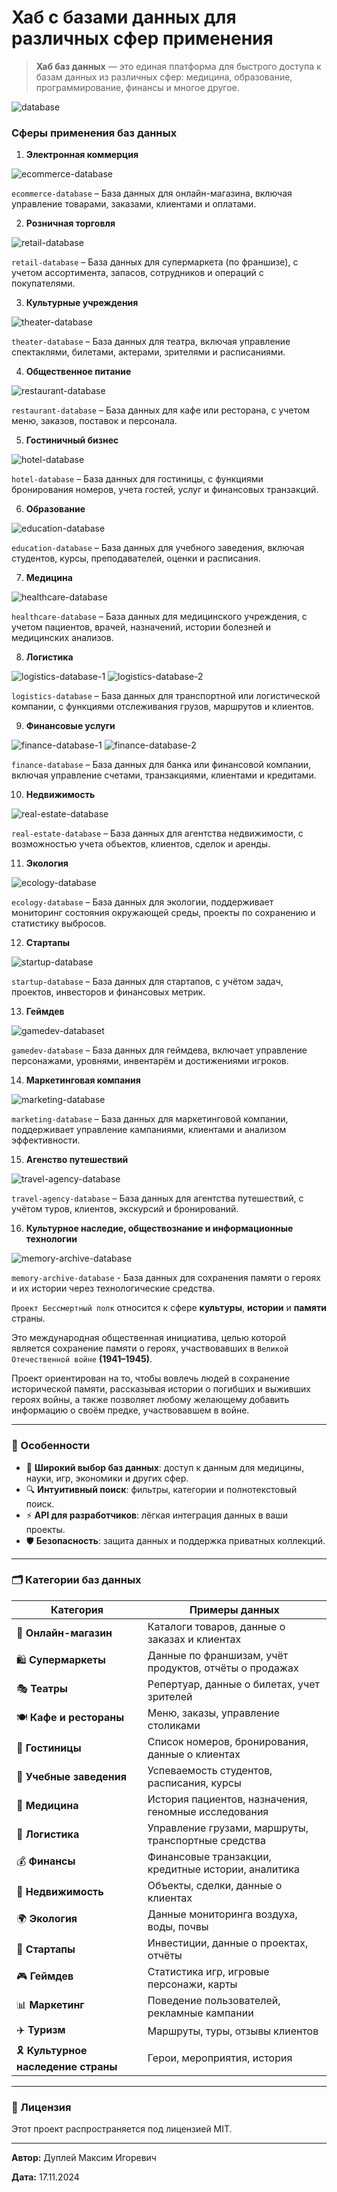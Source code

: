 # Хаб с базами данных для различных сфер применения

> **Хаб баз данных** — это единая платформа для быстрого доступа к базам данных из различных сфер: медицина, образование, программирование, финансы и многое другое.

![database](img/database.png)

### Сферы применения баз данных

1. **Электронная коммерция**

![ecommerce-database](img/ecommerce-database.png)

`ecommerce-database` – База данных для онлайн-магазина, включая управление товарами, заказами, клиентами и оплатами.

2. **Розничная торговля**

![retail-database](img/retail-database.png)

`retail-database` – База данных для супермаркета (по франшизе), с учетом ассортимента, запасов, сотрудников и операций с покупателями.

3. **Культурные учреждения**

![theater-database](img/theater-database.png)

`theater-database` – База данных для театра, включая управление спектаклями, билетами, актерами, зрителями и расписаниями.

4. **Общественное питание**

![restaurant-database](img/restaurant-database.png)

`restaurant-database` – База данных для кафе или ресторана, с учетом меню, заказов, поставок и персонала.

5. **Гостиничный бизнес**

![hotel-database](img/hotel-database.png)

`hotel-database` – База данных для гостиницы, с функциями бронирования номеров, учета гостей, услуг и финансовых транзакций.

6. **Образование**

![education-database](img/education-database.png)

`education-database` – База данных для учебного заведения, включая студентов, курсы, преподавателей, оценки и расписания.

7. **Медицина**

![healthcare-database](img/healthcare-database.png)

`healthcare-database` – База данных для медицинского учреждения, с учетом пациентов, врачей, назначений, истории болезней и медицинских анализов.

8. **Логистика**

![logistics-database-1](img/logistics-database-1.png)
![logistics-database-2](img/logistics-database-2.png)

`logistics-database` – База данных для транспортной или логистической компании, с функциями отслеживания грузов, маршрутов и клиентов.

9. **Финансовые услуги**

![finance-database-1](img/finance-database-1.png)
![finance-database-2](img/finance-database-2.png)

`finance-database` – База данных для банка или финансовой компании, включая управление счетами, транзакциями, клиентами и кредитами.

10. **Недвижимость**

![real-estate-database](img/real-estate-database.png)

`real-estate-database` – База данных для агентства недвижимости, с возможностью учета объектов, клиентов, сделок и аренды.

11. **Экология**

![ecology-database](img/ecology-database.png)

`ecology-database` – База данных для экологии, поддерживает мониторинг состояния окружающей среды, проекты по сохранению и статистику выбросов.

12. **Стартапы**

![startup-database](img/startup-database.png)

`startup-database` – База данных для стартапов, с учётом задач, проектов, инвесторов и финансовых метрик.

13. **Геймдев**

![gamedev-databaset](img/gamedev-database.png)

`gamedev-database` – База данных для геймдева, включает управление персонажами, уровнями, инвентарём и достижениями игроков.

14. **Маркетинговая компания**

![marketing-database](img/marketing-database.png)

`marketing-database` – База данных для маркетинговой компании, поддерживает управление кампаниями, клиентами и анализом эффективности.

15. **Агенство путешествий**

![travel-agency-database](img/travel-agency-database.png)

`travel-agency-database` – База данных для агентства путешествий, с учётом туров, клиентов, экскурсий и бронирований.

16. **Культурное наследие, обществознание и информационные технологии**

![memory-archive-database](img/memory-archive-database.jpg)

`memory-archive-database` - База данных для сохранения памяти о героях и их истории через технологические средства.

`Проект Бессмертный полк` относится к сфере **культуры**, **истории** и **памяти** страны.

Это международная общественная инициатива, целью которой является сохранение памяти о героях, участвовавших в `Великой Отечественной войне` **(1941–1945)**.

Проект ориентирован на то, чтобы вовлечь людей в сохранение исторической памяти, рассказывая истории о погибших и выживших героях войны, а также позволяет любому желающему добавить информацию о своём предке, участвовавшем в войне.

---

### 🚀 Особенности

- 📂 **Широкий выбор баз данных**: доступ к данным для медицины, науки, игр, экономики и других сфер.
- 🔍 **Интуитивный поиск**: фильтры, категории и полнотекстовый поиск.
- ⚡ **API для разработчиков**: лёгкая интеграция данных в ваши проекты.
- 🛡️ **Безопасность**: защита данных и поддержка приватных коллекций.

---

### 🗂️ Категории баз данных

| Категория         | Примеры данных                                           |
|--------------------|---------------------------------------------------------|
| 🛒 **Онлайн-магазин** | Каталоги товаров, данные о заказах и клиентах          |
| 🛍️ **Супермаркеты**    | Данные по франшизам, учёт продуктов, отчёты о продажах |
| 🎭 **Театры**         | Репертуар, данные о билетах, учет зрителей            |
| 🍽️ **Кафе и рестораны** | Меню, заказы, управление столиками                   |
| 🏨 **Гостиницы**       | Список номеров, бронирования, данные о клиентах       |
| 📘 **Учебные заведения** | Успеваемость студентов, расписания, курсы           |
| 🏥 **Медицина**        | История пациентов, назначения, геномные исследования  |
| 🚛 **Логистика**       | Управление грузами, маршруты, транспортные средства   |
| 💰 **Финансы**         | Финансовые транзакции, кредитные истории, аналитика  |
| 🏢 **Недвижимость**     | Объекты, сделки, данные о клиентах                   |
| 🌍 **Экология**        | Данные мониторинга воздуха, воды, почвы              |
| 🚀 **Стартапы**        | Инвестиции, данные о проектах, отчёты                |
| 🎮 **Геймдев**         | Статистика игр, игровые персонажи, карты             |
| 📊 **Маркетинг**       | Поведение пользователей, рекламные кампании          |
| ✈️ **Туризм**         | Маршруты, туры, отзывы клиентов                       |
| 🎗️ **Культурное наследение страны** | Герои, мероприятия, история             | 

---

### 📜 Лицензия

Этот проект распространяется под лицензией MIT.

---

**Автор:** Дуплей Максим Игоревич

**Дата:** 17.11.2024
